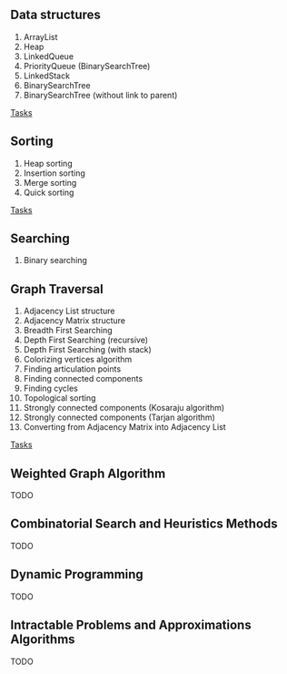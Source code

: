 ## Data structures
1. ArrayList
2. Heap
3. LinkedQueue
4. PriorityQueue (BinarySearchTree)
5. LinkedStack
6. BinarySearchTree
7. BinarySearchTree (without link to parent)

[Tasks](https://github.com/badprogrammist/algorithms/tree/master/src/main/java/ru/ildar/algorithm/datastructure/tasks)
 
## Sorting
1. Heap sorting
2. Insertion sorting
3. Merge sorting
4. Quick sorting

[Tasks](https://github.com/badprogrammist/algorithms/tree/master/src/main/java/ru/ildar/algorithm/sort/tasks)

## Searching
1. Binary searching

## Graph Traversal
1. Adjacency List structure
2. Adjacency Matrix structure
3. Breadth First Searching
4. Depth First Searching (recursive)
5. Depth First Searching (with stack)
6. Colorizing vertices algorithm
7. Finding articulation points
9. Finding connected components
10. Finding cycles
11. Topological sorting
12. Strongly connected components (Kosaraju algorithm)
13. Strongly connected components (Tarjan algorithm)
14. Converting from Adjacency Matrix into Adjacency List

[Tasks](https://github.com/badprogrammist/algorithms/tree/master/src/main/java/ru/ildar/algorithm/graph/tasks)

## Weighted Graph Algorithm
TODO

## Combinatorial Search and Heuristics Methods
TODO

## Dynamic Programming
TODO

## Intractable Problems and Approximations Algorithms
TODO